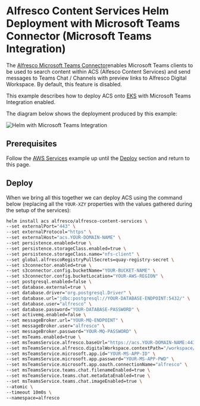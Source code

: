 # Alfresco Content Services Helm Deployment with Microsoft Teams Connector (Microsoft Teams Integration)

The [Alfresco Microsoft Teams Connector](https://docs.alfresco.com/)enables Microsoft Teams clients to be
used to search content within ACS (Alfesco Content Services) and send messages to Teams Chat / Channels with preview links to Alfresco Digital Workspace. By default, this feature is disabled.

This example describes how to deploy ACS onto [EKS](https://aws.amazon.com/eks) with Microsoft Teams Integration enabled.

The diagram below shows the deployment produced by this example:

![Helm with Microsoft Teams Integration](../diagrams/helm-eks-s3-rds-mq-ms-teams-TODO.png)

## Prerequisites

Follow the [AWS Services](with-aws-services.md) example up until the [Deploy](with-aws-services.md#deploy) section and return to this page.


## Deploy

When we bring all this together we can deploy ACS using the command below (replacing all the `YOUR-XZY` properties with the values gathered during the setup of the services):

```bash
helm install acs alfresco/alfresco-content-services \
--set externalPort="443" \
--set externalProtocol="https" \
--set externalHost="acs.YOUR-DOMAIN-NAME" \
--set persistence.enabled=true \
--set persistence.storageClass.enabled=true \
--set persistence.storageClass.name="nfs-client" \
--set global.alfrescoRegistryPullSecrets=quay-registry-secret \
--set s3connector.enabled=true \
--set s3connector.config.bucketName="YOUR-BUCKET-NAME" \
--set s3connector.config.bucketLocation="YOUR-AWS-REGION" \
--set postgresql.enabled=false \
--set database.external=true \
--set database.driver="org.postgresql.Driver" \
--set database.url="jdbc:postgresql://YOUR-DATABASE-ENDPOINT:5432/" \
--set database.user="alfresco" \
--set database.password="YOUR-DATABASE-PASSWORD" \
--set activemq.enabled=false \
--set messageBroker.url="YOUR-MQ-ENDPOINT" \
--set messageBroker.user="alfresco" \
--set messageBroker.password="YOUR-MQ-PASSWORD" \
--set msTeams.enabled=true \
--set msTeamsService.alfresco.baseUrl="https://acs.YOUR-DOMAIN-NAME:443"
--set msTeamsService.alfresco.digitalWorkspace.contextPath="/workspace/" \
--set msTeamsService.microsoft.app.id="YOUR-MS-APP-ID" \
--set msTeamsService.microsoft.app.password="YOUR-MS-APP-PWD" \
--set msTeamsService.microsoft.app.oauth.connectionName="alfresco" \
--set msTeamsService.teams.chat.filenameEnabled=true \
--set msTeamsService.teams.chat.metadataEnabled=true \
--set msTeamsService.teams.chat.imageEnabled=true \
--atomic \
--timeout 10m0s \
--namespace=alfresco
```
